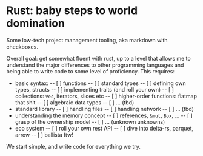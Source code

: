 # Rust: baby steps to world domination

Some low-tech project management tooling, aka markdown with checkboxes.

Overall goal: get somewhat fluent with rust, up to a level that allows me to
understand the major differences to other programming languages and being able
to write code to some level of proficiency. This requires:

- basic syntax: 
-- [ ] functions
-- [ ] standard types
-- [ ] defining own types, structs
-- [ ] implementing traits (and roll your own)
-- [ ] collections: `Vec`, iterators, slices etc
-- [ ] higher-order functions: flatmap that shit
-- [ ] algebraic data types
-- [ ] ... (tbd)
- standard library
-- [ ] handling files
-- [ ] handling network
-- [ ] ... (tbd)
- understanding the memory concept
-- [ ] references, `&mut`, `Box`, ...
-- [ ] grasp of the ownership model
-- [ ] ... (unknown unknowns)
- eco system
-- [ ] roll your own rest API
-- [ ] dive into delta-rs, parquet, arrow
-- [ ] ballista ftw!


We start simple, and write code for everything we try.

